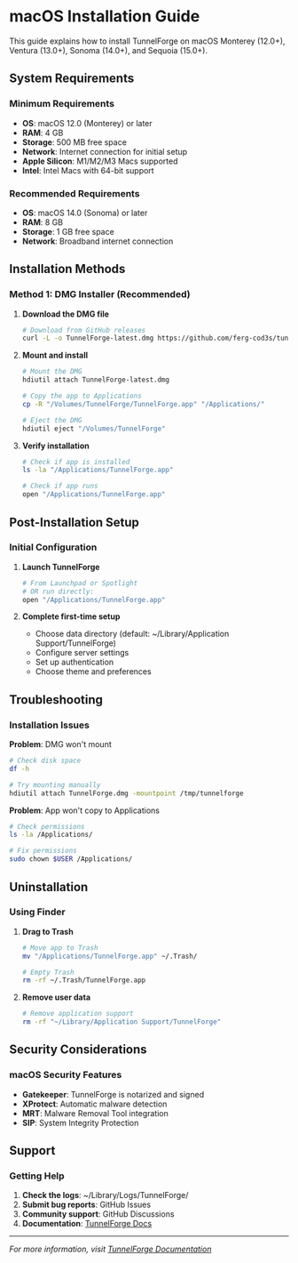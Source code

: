 # macOS Installation Guide

This guide explains how to install TunnelForge on macOS Monterey (12.0+), Ventura (13.0+), Sonoma (14.0+), and Sequoia (15.0+).

## System Requirements

### Minimum Requirements
- **OS**: macOS 12.0 (Monterey) or later
- **RAM**: 4 GB
- **Storage**: 500 MB free space
- **Network**: Internet connection for initial setup
- **Apple Silicon**: M1/M2/M3 Macs supported
- **Intel**: Intel Macs with 64-bit support

### Recommended Requirements
- **OS**: macOS 14.0 (Sonoma) or later
- **RAM**: 8 GB
- **Storage**: 1 GB free space
- **Network**: Broadband internet connection

## Installation Methods

### Method 1: DMG Installer (Recommended)

1. **Download the DMG file**
   ```bash
   # Download from GitHub releases
   curl -L -o TunnelForge-latest.dmg https://github.com/ferg-cod3s/tunnelforge/releases/latest/download/TunnelForge-universal.dmg
   ```

2. **Mount and install**
   ```bash
   # Mount the DMG
   hdiutil attach TunnelForge-latest.dmg
   
   # Copy the app to Applications
   cp -R "/Volumes/TunnelForge/TunnelForge.app" "/Applications/"
   
   # Eject the DMG
   hdiutil eject "/Volumes/TunnelForge"
   ```

3. **Verify installation**
   ```bash
   # Check if app is installed
   ls -la "/Applications/TunnelForge.app"
   
   # Check if app runs
   open "/Applications/TunnelForge.app"
   ```

## Post-Installation Setup

### Initial Configuration

1. **Launch TunnelForge**
   ```bash
   # From Launchpad or Spotlight
   # OR run directly:
   open "/Applications/TunnelForge.app"
   ```

2. **Complete first-time setup**
   - Choose data directory (default: ~/Library/Application Support/TunnelForge)
   - Configure server settings
   - Set up authentication
   - Choose theme and preferences

## Troubleshooting

### Installation Issues

**Problem**: DMG won't mount
```bash
# Check disk space
df -h

# Try mounting manually
hdiutil attach TunnelForge.dmg -mountpoint /tmp/tunnelforge
```

**Problem**: App won't copy to Applications
```bash
# Check permissions
ls -la /Applications/

# Fix permissions
sudo chown $USER /Applications/
```

## Uninstallation

### Using Finder

1. **Drag to Trash**
   ```bash
   # Move app to Trash
   mv "/Applications/TunnelForge.app" ~/.Trash/
   
   # Empty Trash
   rm -rf ~/.Trash/TunnelForge.app
   ```

2. **Remove user data**
   ```bash
   # Remove application support
   rm -rf "~/Library/Application Support/TunnelForge"
   ```

## Security Considerations

### macOS Security Features

- **Gatekeeper**: TunnelForge is notarized and signed
- **XProtect**: Automatic malware detection
- **MRT**: Malware Removal Tool integration
- **SIP**: System Integrity Protection

## Support

### Getting Help

1. **Check the logs**: ~/Library/Logs/TunnelForge/
2. **Submit bug reports**: GitHub Issues
3. **Community support**: GitHub Discussions
4. **Documentation**: [TunnelForge Docs](https://tunnelforge.dev/docs)

---

*For more information, visit [TunnelForge Documentation](https://tunnelforge.dev/docs)*
